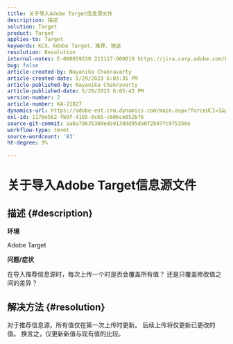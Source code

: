 ```yaml
---
title: 关于导入Adobe Target信息源文件
description: 描述
solution: Target
product: Target
applies-to: Target
keywords: KCS、Adobe Target、推荐、馈送
resolution: Resolution
internal-notes: E-000859330 211117-000019 https://jira.corp.adobe.com/browse/RECS-5411
bug: false
article-created-by: Nayanika Chakravarty
article-created-date: 5/29/2023 6:03:35 PM
article-published-by: Nayanika Chakravarty
article-published-date: 5/29/2023 6:05:43 PM
version-number: 2
article-number: KA-21827
dynamics-url: https://adobe-ent.crm.dynamics.com/main.aspx?forceUCI=1&pagetype=entityrecord&etn=knowledgearticle&id=2b332d1f-4bfe-ed11-8f6e-6045bd006793
exl-id: 117be562-fb9f-4105-8c65-c606ce052bf6
source-git-commit: aa6a79635380eda913ddd95da0f2b97fc975356e
workflow-type: tm+mt
source-wordcount: '83'
ht-degree: 9%

---
```


# 关于导入Adobe Target信息源文件

## 描述 {#description}


<b>环境</b>

Adobe Target

<b>问题/症状</b>

在导入推荐信息源时，每次上传一个时是否会覆盖所有值？ 还是只覆盖修改值之间的差异？


## 解决方法 {#resolution}


对于推荐信息源，所有值仅在第一次上传时更新。 后续上传将仅更新已更改的值。 换言之，仅更新新值与现有值的比较。
